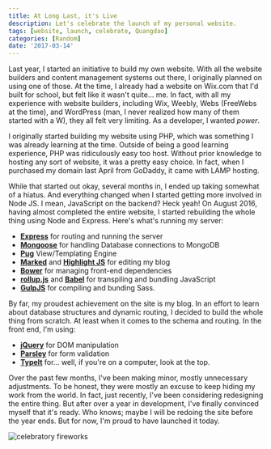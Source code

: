 ```yaml
---
title: At Long Last, it's Live
description: Let's celebrate the launch of my personal website.
tags: [website, launch, celebrate, Quangdao]
categories: [Random]
date: '2017-03-14'
---
```


Last year, I started an initiative to build my own website. With all the website builders and content management systems out there, I originally planned on using one of those. At the time, I already had a website on Wix.com that I'd built for school, but felt like it wasn't quite... me. In fact, with all my experience with website builders, including Wix, Weebly, Webs (FreeWebs at the time), and WordPress (man, I never realized how many of them started with a W), they all felt very limiting. As a developer, I wanted _power_.

I originally started building my website using PHP, which was something I was already learning at the time. Outside of being a good learning experience, PHP was ridiculously easy too host. Without prior knowledge to hosting any sort of website, it was a pretty easy choice. In fact, when I purchased my domain last April from GoDaddy, it came with LAMP hosting.

While that started out okay, several months in, I ended up taking somewhat of a hiatus. And everything changed when I started getting more involved in Node JS. I mean, JavaScript on the backend? Heck yeah! On August 2016, having almost completed the entire website, I started rebuilding the whole thing using Node and Express. Here's what's running my server:

- **[Express](https://expressjs.com/)** for routing and running the server
- **[Mongoose](http://mongoosejs.com/)** for handling Database connections to MongoDB
- **[Pug](https://pugjs.org/api/getting-started.html)** View/Templating Engine
- **[Marked](https://github.com/chjj/marked)** and **[Highlight JS](https://highlightjs.org)** for editing my blog
- **[Bower](https://bower.io/)** for managing front-end dependencies
- **[rollup.js](http://rollupjs.org/)** and **[Babel](https://babeljs.io/)** for transpiling and bundling JavaScript
- **[GulpJS](http://gulpjs.com/)** for compiling and bunding Sass.

By far, my proudest achievement on the site is my blog. In an effort to learn about database structures and dynamic routing, I decided to build the whole thing from scratch. At least when it comes to the schema and routing. In the front end, I'm using:

- **[jQuery](http://jquery.com/)** for DOM manipulation
- **[Parsley](http://parsleyjs.org/)** for form validation
- **[TypeIt](http://macarthur.me/typeit/)** for... well, if you're on a computer, look at the top.

Over the past few months, I've been making minor, mostly unnecessary adjustments. To be honest, they were mostly an excuse to keep hiding my work from the world. In fact, just recently, I've been considering redesigning the entire thing. But after over a year in development, I've finally convinced myself that it's ready. Who knows; maybe I will be redoing the site before the year ends. But for now, I'm proud to have launched it today.

![celebratory fireworks](/images/blog/fireworks.jpg)
